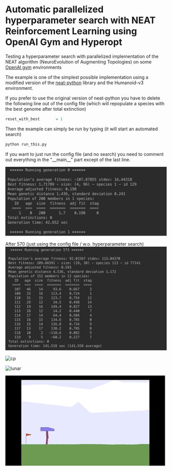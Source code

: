[terminal]: pics/terminal.png
[570gens]: pics/570gens.png
[bipedalgif]: pics/bipedalwalker.GIF
[lunar]: https://media.giphy.com/media/ZgQ81302qPtBm0lEm0/giphy.gif
[cartpole]: https://media.giphy.com/media/8Tzok9rsuq3ILmTExt/giphy.gif


# Automatic parallelized hyperparameter search with NEAT Reinforcement Learning using OpenAI Gym and Hyperopt
Testing a hyperparameter search with parallelized implementation of the NEAT algorithm (NeuroEvolution of Augmenting Topologies) on some [OpenAI gym](https://gym.openai.com/) environments

The example is one of the simplest possible implementation using a modified version of the [neat-python](https://github.com/markste-in/neat-python) library and the Humanoid-v3 environment.

If you prefer to use the original version of neat-python you have to delete the following line out of the config file (which will repopulate a species with the best genome after total extinction)
```python
reset_with_best       = 1
```

Then the example can simply be run by typing (it will start an automated search)
```python
python run_this.py
```

If you want to just run the config file (and no search) you need to comment out everything in the "\_\_main\_\_" part except of the last line.


![run in terminal][terminal]


After 570  (just using the config file / w.o. hyperparameter search)
![570 generations later][570gens]

![cp][cartpole]

![lunar][lunar]

![bipedalanimation][bipedalgif]

